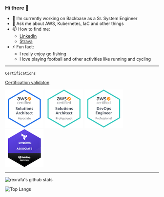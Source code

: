 ### Hi there 👋


- 🔭 I’m currently working on Backbase as a Sr. System Engineer
- 💬 Ask me about AWS, Kubernetes, IaC and other things
- 📫 How to find me:
  - [LinkedIn](https://www.linkedin.com/in/rafavinicius/)
  - [Strava](https://www.strava.com/athletes/51061383)
- ⚡ Fun fact: 
  - I really enjoy go fishing
  - I love playing football and other activities like running and cycling


---
`Certifications`

[Certification validaton](https://www.youracclaim.com/users/rafael-oliveira.b068d1d3)


![](img/aws-certified-solutions-architect-associate.png)
![](img/aws-certified-solutions-architect-professional.png)
![](img/aws-certified-devops-engineer-professional.png)
![](img/hashicorp-certified-terraform-associate.png)

---

![rexrafa's github stats](https://github-readme-stats.vercel.app/api?username=rexrafa&count_private=true&show_icons=true&theme=radical&hide_rank=false)

![Top Langs](https://github-readme-stats.vercel.app/api/top-langs/?username=rexrafa)
